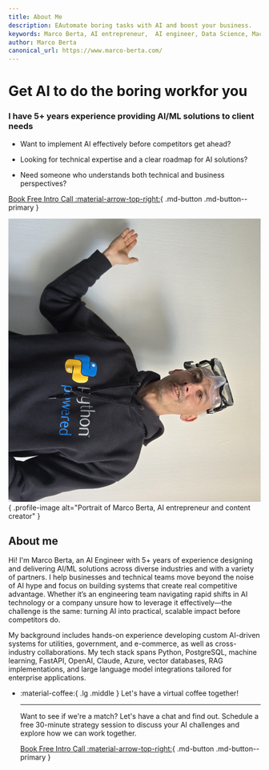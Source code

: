 ```yaml
---
title: About Me
description: EAutomate boring tasks with AI and boost your business.
keywords: Marco Berta, AI entrepreneur,  AI engineer, Data Science, Machine Learning
author: Marco Berta
canonical_url: https://www.marco-berta.com/
---
```


<script type="application/ld+json">
{
  "@context": "https://schema.org",
  "@type": "Person",
  "name": "Marco Berta",
  "url": "https://www.marco-berta.com/",
  "image": "https://avatars.githubusercontent.com/u/52595223?v=4",
  "sameAs": [
    "https://www.youtube.com/@marcoberta6353",
    "https://www.linkedin.com/in/marco-berta/",
    "https://github.com/opsabarsec"
  ],
  "jobTitle": "AI Engineer",
}
</script>

<div class="hero-section grid-container" markdown>

<div class="text-intro-grid" markdown>

# Get AI to do the boring workfor you

### I have 5+ years experience providing AI/ML solutions to client needs


- Want to implement AI effectively before competitors get ahead?

- Looking for technical expertise and a clear roadmap for AI solutions?

- Need someone who understands both technical and business perspectives?

[Book Free Intro Call :material-arrow-top-right:](https://www.calendly.com){ .md-button .md-button--primary }

</div>

<div class="profile-image-grid" markdown>

![Marco Berta, AI Entrepreneur and Content Creator](assets/@marcoberta.png){ .profile-image alt="Portrait of Marco Berta, AI entrepreneur and content creator" }

</div>

</div>

## About me

Hi! I'm Marco Berta, an AI Engineer with 5+ years of experience designing and delivering AI/ML solutions across diverse industries and with a variety of partners. I help businesses and technical teams move beyond the noise of AI hype and focus on building systems that create real competitive advantage. Whether it’s an engineering team navigating rapid shifts in AI technology or a company unsure how to leverage it effectively—the challenge is the same: turning AI into practical, scalable impact before competitors do.

My background includes hands-on experience developing custom AI-driven systems for utilities, government, and e-commerce, as well as cross-industry collaborations. My tech stack spans Python, PostgreSQL, machine learning, FastAPI, OpenAI, Claude, Azure, vector databases, RAG implementations, and large language model integrations tailored for enterprise applications.


<div>

-   :material-coffee:{ .lg .middle } Let's have a virtual coffee together!

    ---
    
    Want to see if we're a match? Let's have a chat and find out. Schedule a free 30-minute strategy session to discuss your AI challenges and explore how we can work together.

    [Book Free Intro Call :material-arrow-top-right:](https://calendly.com){ .md-button .md-button--primary }

</div>